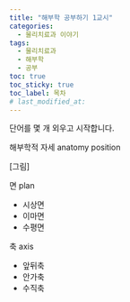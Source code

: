 ```yaml
---
title: "해부학 공부하기 1교시"
categories:
  - 물리치료과 이야기
tags:
  - 물리치료과
  - 해부학
  - 공부
toc: true
toc_sticky: true
toc_label: 목차
# last_modified_at:
---
```


단어를 몇 개 외우고 시작합니다.

해부학적 자세 anatomy position

[그림]

면 plan

- 시상면
- 이마면
- 수평면

축 axis

- 앞뒤축
- 안가축
- 수직축

